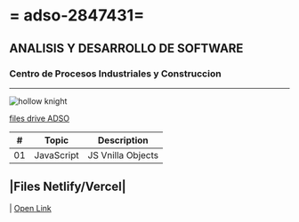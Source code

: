# = adso-2847431=
## ANALISIS Y DESARROLLO DE SOFTWARE
### Centro de Procesos Industriales y Construccion
---
![hollow knight](https://tinyurl.com/yumrw4sy)

[files drive ADSO](https://tinyurl.com/4657t2vw)

| # | Topic      | Description       |
|---|---         |---                |
|01 | JavaScript | JS Vnilla Objects 

|Files Netlify/Vercel|
---
| [Open Link](https://adso2847431.netlify.app)